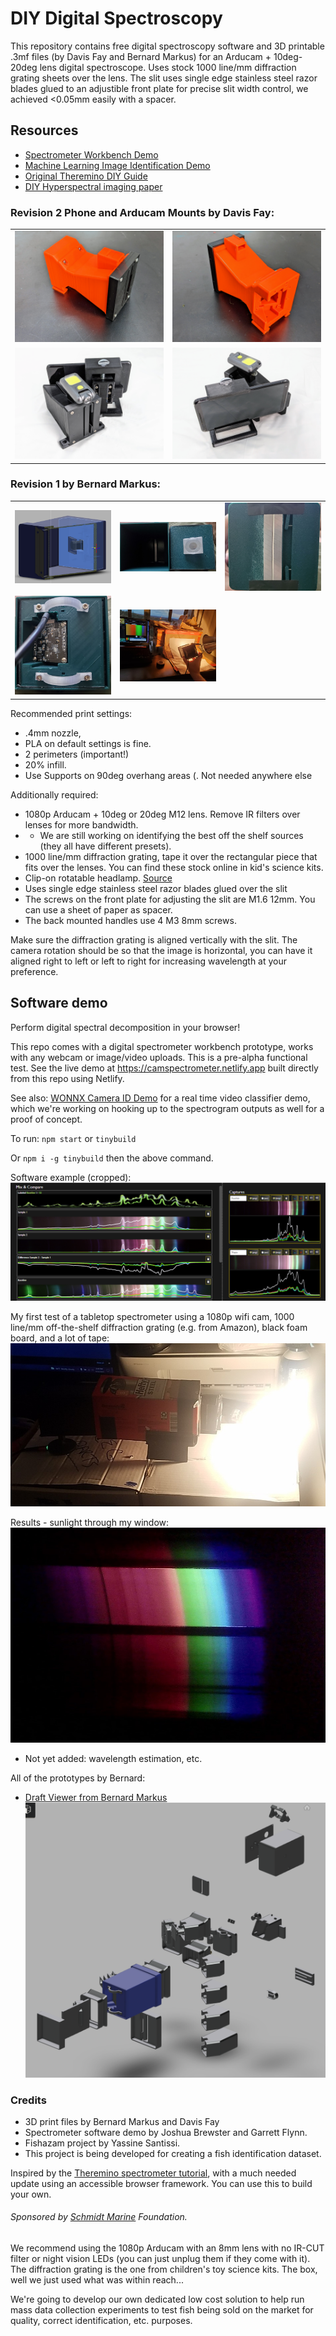 
# DIY Digital Spectroscopy

This repository contains free digital spectroscopy software and 3D printable .3mf files (by Davis Fay and Bernard Markus) for an Arducam + 10deg-20deg lens digital spectroscope. Uses stock 1000 line/mm diffraction grating sheets over the lens. The slit uses single edge stainless steel razor blades glued to an adjustible front plate for precise slit width control, we achieved <0.05mm easily with a spacer.

## Resources
- [Spectrometer Workbench Demo](https://camspectrometer.netlify.app)
- [Machine Learning Image Identification Demo](https://github.com/joshbrew/cameraId-wonnx-wasm)
- [Original Theremino DIY Guide](https://www.theremino.com/wp-content/uploads/files/Theremino_Spectrometer_Construction_ENG.pdf)
- [DIY Hyperspectral imaging paper](https://www.mdpi.com/2313-433X/7/8/136)


### Revision 2 Phone and Arducam Mounts by Davis Fay:

<table>
  <tr>
    <td>
      <img src="./screenshots/arducambox.jpg" alt="boxa" style="width: 100%;"/>
    </td>
    <td>
      <img src="./screenshots/arducambox2.jpg" alt="boxb" style="width: 100%;"/>
    </td>
  </tr>
  <tr>
    <td>
      <img src="./screenshots/phonebox.jpg" alt="boxc" style="width: 100%;"/>
    </td>
    <td>
      <img src="./screenshots/phonebox2.jpg" alt="boxd" style="width: 100%;"/>
    </td>
  </tr>
</table>

### Revision 1 by Bernard Markus:

<table>
  <tr>
    <td>
      <img src="./screenshots/Capturea.PNG" alt="capturea" style="width: 100%;"/>
    </td>
    <td>
      <img src="./screenshots/boxa.jpg" alt="boxb" style="width: 100%;"/>
    </td>
    <td>
      <img src="./screenshots/boxb.jpg" alt="boxb" style="width: 100%;"/>
    </td>
  </tr>
  <tr>
    <td>
      <img src="./screenshots/boxc.jpg" alt="boxc" style="width: 100%;"/>
    </td>
    <td>
      <img src="./screenshots/imaging.jpg" alt="boxd" style="width: 100%;"/>
    </td>
  </tr>
</table>

Recommended print settings: 
- .4mm nozzle, 
- PLA on default settings is fine.
- 2 perimeters (important!)
- 20% infill.
- Use Supports on 90deg overhang areas (. Not needed anywhere else

Additionally required:
- 1080p Arducam + 10deg or 20deg M12 lens. Remove IR filters over lenses for more bandwidth.
- - We are still working on identifying the best off the shelf sources (they all have different presets).
- 1000 line/mm diffraction grating, tape it over the rectangular piece that fits over the lenses. You can find these stock online in kid's science kits.
- Clip-on rotatable headlamp. [Source](https://www.amazon.com/Flashlight-800Lumens-180%C2%B0Rotatable-Rechargeable-Flashlights/dp/B0B8N5BK8N?pd_rd_i=B0B8N5BK8N&psc=1&ref_=pd_bap_d_grid_rp_0_8_t)
- Uses single edge stainless steel razor blades glued over the slit
- The screws on the front plate for adjusting the slit are M1.6 12mm. You can use a sheet of paper as spacer.
- The back mounted handles use 4 M3 8mm screws. 

Make sure the diffraction grating is aligned vertically with the slit. The camera rotation should be so that the image is horizontal, you can have it aligned right to left or left to right for increasing wavelength at your preference.

## Software demo

Perform digital spectral decomposition in your browser! 

This repo comes with a digital spectrometer workbench prototype, works with any webcam or image/video uploads. This is a pre-alpha functional test. See the live demo at https://camspectrometer.netlify.app built directly from this repo using Netlify.

See also: [WONNX Camera ID Demo](https://github.com/joshbrew/cameraId-wonnx-wasm) for a real time video classifier demo, which we're working on hooking up to the spectrogram outputs as well for a proof of concept.

To run:
`npm start` or `tinybuild`

Or `npm i -g tinybuild` then the above command.

Software example (cropped):
![scrn](screenshots/tilapia_v_rockfish.PNG)

My first test of a tabletop spectrometer using a 1080p wifi cam, 1000 line/mm off-the-shelf diffraction grating (e.g. from Amazon), black foam board, and a lot of tape:
![test](screenshots/testspect.jpg)

Results - sunlight through my window:
![wind](screenshots/window.jpg)

- Not yet added: wavelength estimation, etc. 

All of the prototypes by Bernard:
- [Draft Viewer from Bernard Markus](https://a360.co/3FZsu7q)
![prototypes](./screenshots/Captureb.PNG)

### Credits
- 3D print files by Bernard Markus and Davis Fay
- Spectrometer software demo by Joshua Brewster and Garrett Flynn.
- Fishazam project by Yassine Santissi.
- This project is being developed for creating a fish identification dataset. 

Inspired by the [Theremino spectrometer tutorial](https://www.theremino.com/wp-content/uploads/files/Theremino_Spectrometer_Construction_ENG.pdf), with a much needed update using an accessible browser framework. You can use this to build your own.

###### Sponsored by [Schmidt Marine](https://www.schmidtmarine.org/) Foundation.

We recommend using the 1080p Arducam with an 8mm lens with no IR-CUT filter or night vision LEDs (you can just unplug them if they come with it). The diffraction grating is the one from children's toy science kits. The box, well we just used what was within reach... 

We're going to develop our own dedicated low cost solution to help run mass data collection experiments to test fish being sold on the market for quality, correct identification, etc. purposes.
